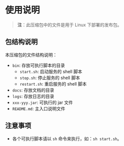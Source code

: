# 使用说明

> **注**：此压缩包中的文件是用于 Linux 下部署的发布包。

## 包结构说明

本压缩包的文件结构说明：

- `bin`: 存放可执行脚本的目录
  - `start.sh`: 启动服务的 shell 脚本
  - `stop.sh`: 停止服务的 shell 脚本
  - `restart.sh`: 重启服务的 shell 脚本
- `docs`: 存放文档的目录
- `logs`: 存放日志的目录
- `xxx-yyy.jar`: 可执行的 jar 文件
- `README.md`: 主入口说明文件

## 注意事项

- 各个可执行脚本请以 `sh` 命令来执行，如：`sh start.sh`。